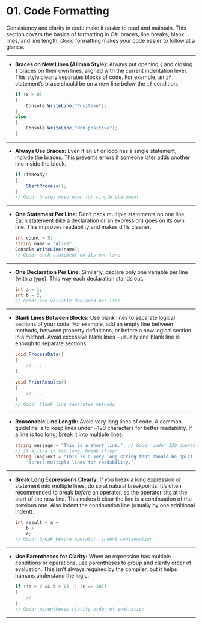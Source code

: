 # 01. Code Formatting

Consistency and clarity in code make it easier to read and maintain. This section covers the basics of formatting in C#: braces, line breaks, blank lines, and line length. Good formatting makes your code easier to follow at a glance.

---

* **Braces on New Lines (Allman Style):** Always put opening `{` and closing `}` braces on their own lines, aligned with the current indentation level. This style clearly separates blocks of code. For example, an `if` statement’s brace should be on a new line below the `if` condition.
  ```csharp
  if (x > 0)
  {
      Console.WriteLine("Positive");
  }
  else
  {
      Console.WriteLine("Non-positive");
  }
  ```

---

* **Always Use Braces:** Even if an `if` or loop has a single statement, include the braces. This prevents errors if someone later adds another line inside the block.
  ```csharp
  if (isReady)
  {
      StartProcess();
  }
  // Good: braces used even for single statement
  ```

---

* **One Statement Per Line:** Don’t pack multiple statements on one line. Each statement (like a declaration or an expression) goes on its own line. This improves readability and makes diffs cleaner.
  ```csharp
  int count = 5;
  string name = "Alice";
  Console.WriteLine(name);
  // Good: each statement on its own line
  ```

---

* **One Declaration Per Line:** Similarly, declare only one variable per line (with a type). This way each declaration stands out.
  ```csharp
  int a = 1;
  int b = 2;
  // Good: one variable declared per line
  ```

---

* **Blank Lines Between Blocks:** Use blank lines to separate logical sections of your code. For example, add an empty line between methods, between property definitions, or before a new logical section in a method. Avoid excessive blank lines – usually one blank line is enough to separate sections.
  ```csharp
  void ProcessData()
  {
      // ...
  }

  void PrintResults()
  {
      // ...
  }
  // Good: blank line separates methods
  ```

---

* **Reasonable Line Length:** Avoid very long lines of code. A common guideline is to keep lines under ~120 characters for better readability. If a line is too long, break it into multiple lines.
  ```csharp
  string message = "This is a short line."; // Good: under 120 characters
  // If a line is too long, break it up:
  string longText = "This is a very long string that should be split " +
      "across multiple lines for readability.";
  ```

---

* **Break Long Expressions Clearly:** If you break a long expression or statement into multiple lines, do so at natural breakpoints. It’s often recommended to break *before* an operator, so the operator sits at the start of the new line. This makes it clear the line is a continuation of the previous one. Also indent the continuation line (usually by one additional indent).
  ```csharp
  int result = a +
      b +
      c;
  // Good: break before operator, indent continuation
  ```

---

* **Use Parentheses for Clarity:** When an expression has multiple conditions or operations, use parentheses to group and clarify order of evaluation. This isn’t always required by the compiler, but it helps humans understand the logic.
  ```csharp
  if ((a > 0 && b > 0) || (c == 10))
  {
      // ...
  }
  // Good: parentheses clarify order of evaluation
  ```

---
